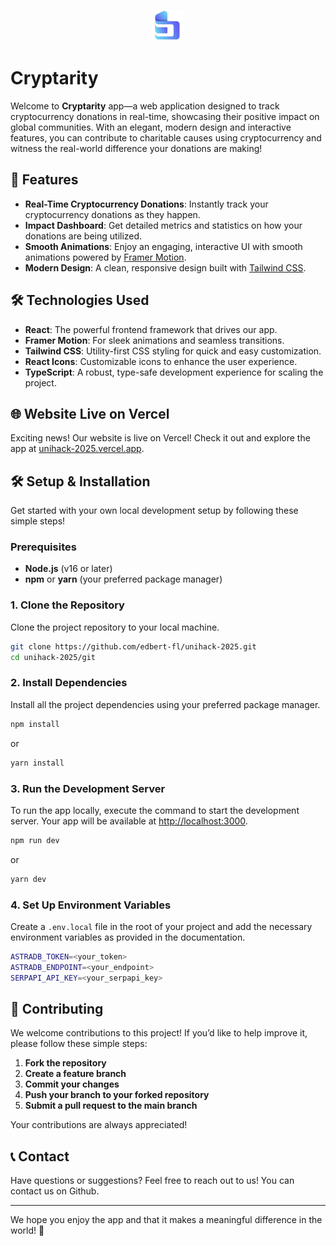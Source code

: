 <p align="center">
  <img src="public/logo.png" alt="Logo" width="50" height="50" />
</p>

# **Cryptarity**


Welcome to **Cryptarity** app—a web application designed to track cryptocurrency donations in real-time, showcasing their positive impact on global communities. With an elegant, modern design and interactive features, you can contribute to charitable causes using cryptocurrency and witness the real-world difference your donations are making!

## 🚀 Features

- **Real-Time Cryptocurrency Donations**: Instantly track your cryptocurrency donations as they happen.
- **Impact Dashboard**: Get detailed metrics and statistics on how your donations are being utilized.
- **Smooth Animations**: Enjoy an engaging, interactive UI with smooth animations powered by [Framer Motion](https://www.framer.com/motion/).
- **Modern Design**: A clean, responsive design built with [Tailwind CSS](https://tailwindcss.com/).

## 🛠 Technologies Used

- **React**: The powerful frontend framework that drives our app.
- **Framer Motion**: For sleek animations and seamless transitions.
- **Tailwind CSS**: Utility-first CSS styling for quick and easy customization.
- **React Icons**: Customizable icons to enhance the user experience.
- **TypeScript**: A robust, type-safe development experience for scaling the project.

## 🌐 Website Live on Vercel

Exciting news! Our website is live on Vercel! Check it out and explore the app at [unihack-2025.vercel.app](https://unihack-2025.vercel.app).

## 🛠 Setup & Installation

Get started with your own local development setup by following these simple steps!

### Prerequisites

- **Node.js** (v16 or later)
- **npm** or **yarn** (your preferred package manager)

### 1. Clone the Repository

Clone the project repository to your local machine.

```bash
git clone https://github.com/edbert-fl/unihack-2025.git
cd unihack-2025/git
```

### 2. Install Dependencies

Install all the project dependencies using your preferred package manager.

```bash
npm install
```

or

```bash
yarn install
```

### 3. Run the Development Server

To run the app locally, execute the command to start the development server. Your app will be available at [http://localhost:3000](http://localhost:3000).

```bash
npm run dev
```

or

```bash
yarn dev
```

### 4. Set Up Environment Variables

Create a `.env.local` file in the root of your project and add the necessary environment variables as provided in the documentation.

```bash
ASTRADB_TOKEN=<your_token>
ASTRADB_ENDPOINT=<your_endpoint>
SERPAPI_API_KEY=<your_serpapi_key>
```

## 🤝 Contributing

We welcome contributions to this project! If you’d like to help improve it, please follow these simple steps:

1. **Fork the repository**
2. **Create a feature branch**
3. **Commit your changes**
4. **Push your branch to your forked repository**
5. **Submit a pull request to the main branch**

Your contributions are always appreciated!

## 📞 Contact

Have questions or suggestions? Feel free to reach out to us! You can contact us on Github.

---

We hope you enjoy the app and that it makes a meaningful difference in the world! 💚
